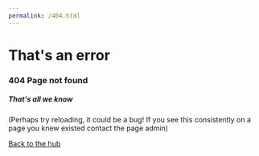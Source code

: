 ```yaml
---
permalink: /404.html
---
```

# That's an error

### 404 Page not found

##### That's all we know

(Perhaps try reloading, it could be a bug! If you see this consistently on a page you knew existed contact the page admin)

[Back to the hub](/pages/hub.html)
